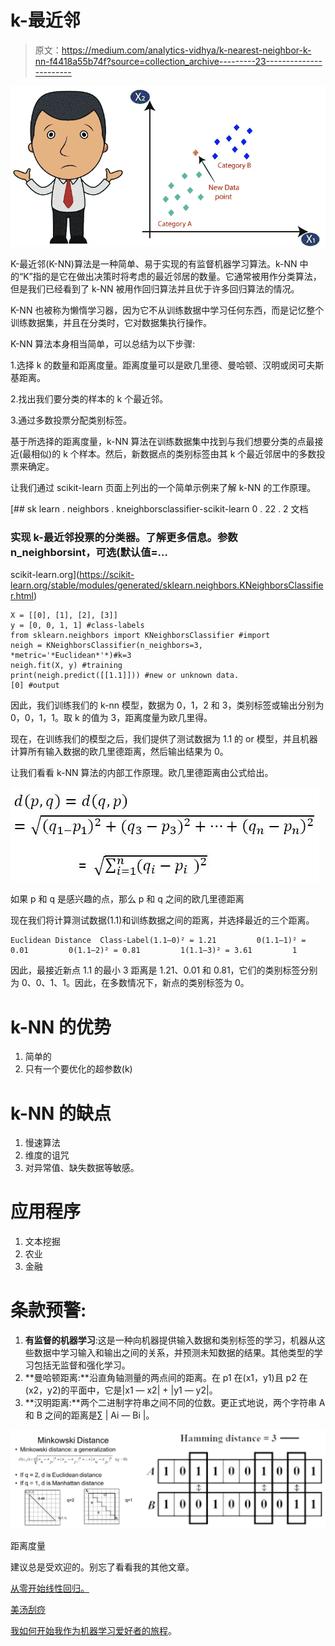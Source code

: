 # k-最近邻

> 原文：<https://medium.com/analytics-vidhya/k-nearest-neighbor-k-nn-f4418a55b74f?source=collection_archive---------23----------------------->

![](img/08f71a574319038e3ec928d24ad77f5a.png)

K-最近邻(K-NN)算法是一种简单、易于实现的有监督机器学习算法。k-NN 中的“K”指的是它在做出决策时将考虑的最近邻居的数量。它通常被用作分类算法，但是我们已经看到了 k-NN 被用作回归算法并且优于许多回归算法的情况。

K-NN 也被称为懒惰学习器，因为它不从训练数据中学习任何东西，而是记忆整个训练数据集，并且在分类时，它对数据集执行操作。

K-NN 算法本身相当简单，可以总结为以下步骤:

1.选择 k 的数量和距离度量。距离度量可以是欧几里德、曼哈顿、汉明或闵可夫斯基距离。

2.找出我们要分类的样本的 k 个最近邻。

3.通过多数投票分配类别标签。

基于所选择的距离度量，k-NN 算法在训练数据集中找到与我们想要分类的点最接近(最相似)的 k 个样本。然后，新数据点的类别标签由其 k 个最近邻居中的多数投票来确定。

让我们通过 scikit-learn 页面上列出的一个简单示例来了解 k-NN 的工作原理。

[](https://scikit-learn.org/stable/modules/generated/sklearn.neighbors.KNeighborsClassifier.html) [## sk learn . neighbors . kneighborsclassifier-scikit-learn 0 . 22 . 2 文档

### 实现 k-最近邻投票的分类器。了解更多信息。参数 n_neighborsint，可选(默认值=…

scikit-learn.org](https://scikit-learn.org/stable/modules/generated/sklearn.neighbors.KNeighborsClassifier.html) 

```
X = [[0], [1], [2], [3]] 
y = [0, 0, 1, 1] #class-labels
from sklearn.neighbors import KNeighborsClassifier #import
neigh = KNeighborsClassifier(n_neighbors=3, *metric='*Euclidean*'*)#k=3
neigh.fit(X, y) #training 
print(neigh.predict([[1.1]])) #new or unknown data.
[0] #output
```

因此，我们训练我们的 k-nn 模型，数据为 0，1，2 和 3，类别标签或输出分别为 0，0，1，1。取 k 的值为 3，距离度量为欧几里得。

现在，在训练我们的模型之后，我们提供了测试数据为 1.1 的 or 模型，并且机器计算所有输入数据的欧几里德距离，然后输出结果为 0。

让我们看看 k-NN 算法的内部工作原理。欧几里德距离由公式给出。

![](img/053591c16fbb2def4c45e37dfad292cc.png)

如果 p 和 q 是感兴趣的点，那么 p 和 q 之间的欧几里德距离

现在我们将计算测试数据(1.1)和训练数据之间的距离，并选择最近的三个距离。

```
Euclidean Distance  Class-Label(1.1–0)² = 1.21         0(1.1–1)² = 0.01         0(1.1–2)² = 0.81         1(1.1–3)² = 3.61         1
```

因此，最接近新点 1.1 的最小 3 距离是 1.21、0.01 和 0.81，它们的类别标签分别为 0、0、1、1。因此，在多数情况下，新点的类别标签为 0。

# **k-NN 的优势**

1.  简单的
2.  只有一个要优化的超参数(k)

# k-NN 的缺点

1.  慢速算法
2.  维度的诅咒
3.  对异常值、缺失数据等敏感。

# 应用程序

1.  文本挖掘
2.  农业
3.  金融

# **条款预警:**

1.  **有监督的机器学习**:这是一种向机器提供输入数据和类别标签的学习，机器从这些数据中学习输入和输出之间的关系，并预测未知数据的结果。其他类型的学习包括无监督和强化学习。
2.  **曼哈顿距离:**沿直角轴测量的两点间的距离。在 p1 在(x1，y1)且 p2 在(x2，y2)的平面中，它是|x1 — x2| + |y1 — y2|。
3.  **汉明距离:**两个二进制字符串之间不同的位数。更正式地说，两个字符串 A 和 B 之间的距离是∑ | Ai — Bi |。

![](img/276b15e8b20e1c436aa0f1e4829a55b2.png)

距离度量

建议总是受欢迎的。别忘了看看我的其他文章。

[从零开始线性回归。](https://ak95ml.blogspot.com/2020/06/linear-regression.html)

[美汤刮痧](https://www.blogger.com/blog/post/edit/1004924421828631592/5881650886724527591#)

[我如何开始我作为机器学习爱好者的旅程](https://www.blogger.com/blog/post/edit/1004924421828631592/5881650886724527591#)。